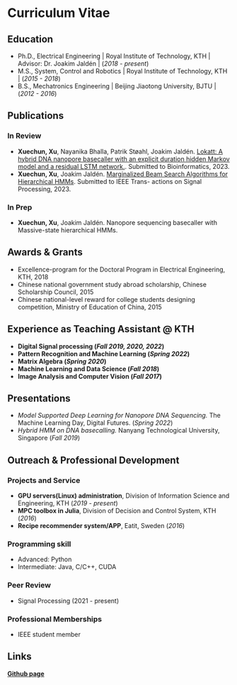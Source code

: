 # Curriculum Vitae
## Education
- Ph.D., Electrical Engineering | Royal Institute of Technology, KTH | Advisor: Dr. Joakim Jaldén | (_2018 - present_)								       		
- M.S., System, Control and Robotics	| Royal Institute of Technology, KTH | (_2015 - 2018_)
- B.S., Mechatronics Engineering | Beijing Jiaotong University, BJTU | (_2012 - 2016_)


## Publications

### In Review

- **Xuechun, Xu**, Nayanika Bhalla, Patrik Støahl, Joakim Jaldén. [Lokatt: A hybrid DNA nanopore basecaller with an explicit duration hidden Markov model and a residual LSTM network.](https://www.biorxiv.org/content/10.1101/2022.07.13.499873v1). Submitted to Bioinformatics, 2023.
- **Xuechun, Xu**, Joakim Jaldén. [Marginalized Beam Search Algorithms for Hierarchical HMMs](https://arxiv.org/abs/2305.11752). Submitted to IEEE Trans- actions on Signal Processing, 2023.

### In Prep

- **Xuechun, Xu**, Joakim Jaldén. Nanopore sequencing basecaller with Massive-state hierarchical HMMs. 


## Awards & Grants
- Excellence-program for the Doctoral Program in Electrical Engineering, KTH, 2018
- Chinese national government study abroad scholarship, Chinese Scholarship Council, 2015
- Chinese national-level reward for college students designing competition, Ministry of Education of China, 2015


## Experience as Teaching Assistant @ KTH

- **Digital Signal processing (_Fall 2019, 2020, 2022_)**
- **Pattern Recognition and Machine Learning (_Spring 2022_)**
- **Matrix Algebra (_Spring 2020_)**
- **Machine Learning and Data Science (_Fall 2018_)**
- **Image Analysis and Computer Vision (_Fall 2017_)**


## Presentations
- _Model Supported Deep Learning for Nanopore DNA Sequencing._ The Machine Learning Day, Digital Futures. (_Spring 2022_)
- _Hybrid HMM on DNA basecalling._ Nanyang Technological University, Singapore (_Fall 2019_)

## Outreach & Professional Development

### Projects and Service

- **GPU servers(Linux) administration**, Division of Information Science and Engineering, KTH (_2019 - present_)
- **MPC toolbox in Julia**, Division of Decision and Control System, KTH (_2016_)
- **Recipe recommender system/APP**, Eatit, Sweden (_2016_)
### Programming skill
- Advanced: Python
- Intermediate: Java, C/C++, CUDA
  
### Peer Review

- Signal Processing (2021 - present)

### Professional Memberships

- IEEE student member

## Links

**[Github page](github.com/chunxxc)**
